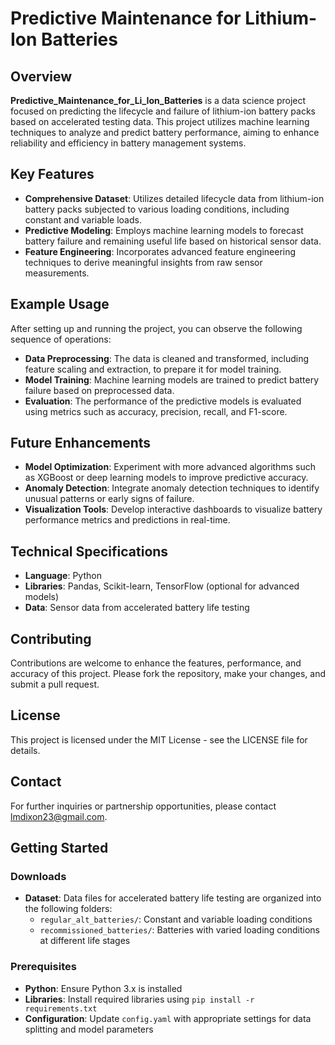 # Predictive Maintenance for Lithium-Ion Batteries

## Overview

**Predictive_Maintenance_for_Li_Ion_Batteries** is a data science project focused on predicting the lifecycle and failure of lithium-ion battery packs based on accelerated testing data. This project utilizes machine learning techniques to analyze and predict battery performance, aiming to enhance reliability and efficiency in battery management systems.

## Key Features

- **Comprehensive Dataset**: Utilizes detailed lifecycle data from lithium-ion battery packs subjected to various loading conditions, including constant and variable loads.
- **Predictive Modeling**: Employs machine learning models to forecast battery failure and remaining useful life based on historical sensor data.
- **Feature Engineering**: Incorporates advanced feature engineering techniques to derive meaningful insights from raw sensor measurements.

## Example Usage

After setting up and running the project, you can observe the following sequence of operations:

- **Data Preprocessing**: The data is cleaned and transformed, including feature scaling and extraction, to prepare it for model training.
- **Model Training**: Machine learning models are trained to predict battery failure based on preprocessed data.
- **Evaluation**: The performance of the predictive models is evaluated using metrics such as accuracy, precision, recall, and F1-score.

## Future Enhancements

- **Model Optimization**: Experiment with more advanced algorithms such as XGBoost or deep learning models to improve predictive accuracy.
- **Anomaly Detection**: Integrate anomaly detection techniques to identify unusual patterns or early signs of failure.
- **Visualization Tools**: Develop interactive dashboards to visualize battery performance metrics and predictions in real-time.

## Technical Specifications

- **Language**: Python
- **Libraries**: Pandas, Scikit-learn, TensorFlow (optional for advanced models)
- **Data**: Sensor data from accelerated battery life testing

## Contributing

Contributions are welcome to enhance the features, performance, and accuracy of this project. Please fork the repository, make your changes, and submit a pull request.

## License

This project is licensed under the MIT License - see the LICENSE file for details.

## Contact

For further inquiries or partnership opportunities, please contact lmdixon23@gmail.com.

## Getting Started

### Downloads

- **Dataset**: Data files for accelerated battery life testing are organized into the following folders:
  - `regular_alt_batteries/`: Constant and variable loading conditions
  - `recommissioned_batteries/`: Batteries with varied loading conditions at different life stages

### Prerequisites

- **Python**: Ensure Python 3.x is installed
- **Libraries**: Install required libraries using `pip install -r requirements.txt`
- **Configuration**: Update `config.yaml` with appropriate settings for data splitting and model parameters